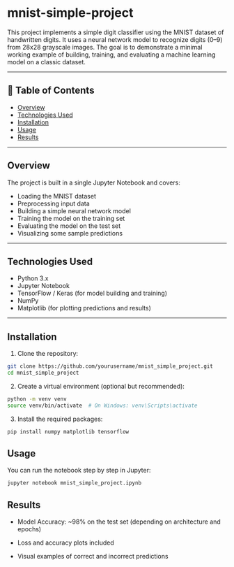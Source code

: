 # mnist-simple-project

This project implements a simple digit classifier using the MNIST dataset of handwritten digits. It uses a neural network model to recognize digits (0–9) from 28x28 grayscale images. The goal is to demonstrate a minimal working example of building, training, and evaluating a machine learning model on a classic dataset.

---

## 📁 Table of Contents
- [Overview](#overview)
- [Technologies Used](#technologies-used)
- [Installation](#installation)
- [Usage](#usage)
- [Results](#results)


---

## Overview

The project is built in a single Jupyter Notebook and covers:

- Loading the MNIST dataset
- Preprocessing input data
- Building a simple neural network model
- Training the model on the training set
- Evaluating the model on the test set
- Visualizing some sample predictions

---

## Technologies Used

- Python 3.x
- Jupyter Notebook
- TensorFlow / Keras (for model building and training)
- NumPy
- Matplotlib (for plotting predictions and results)

---

## Installation

1. Clone the repository:
```bash
git clone https://github.com/yourusername/mnist_simple_project.git
cd mnist_simple_project
```
2. Create a virtual environment (optional but recommended):

```bash
python -m venv venv
source venv/bin/activate  # On Windows: venv\Scripts\activate
```


3. Install the required packages:

```bash
pip install numpy matplotlib tensorflow
```

## Usage
You can run the notebook step by step in Jupyter:

```bash
jupyter notebook mnist_simple_project.ipynb
```

## Results
-  Model Accuracy: ~98% on the test set (depending on architecture and epochs)

-  Loss and accuracy plots included

-  Visual examples of correct and incorrect predictions

